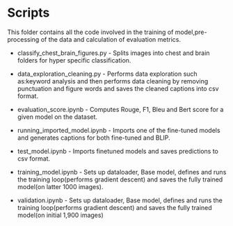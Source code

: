 # Scripts

This folder contains all the code involved in the training of model,pre-processing of the data and calculation of evaluation metrics.

- classify_chest_brain_figures.py - Splits images into chest and brain folders for hyper specific classification.

- data_exploration_cleaning.py - Performs data exploration such as:keyword analysis and then performs data cleaning by removing punctuation and figure words and saves the cleaned captions into csv format.

- evaluation_score.ipynb - Computes Rouge, F1, Bleu and Bert score for a given model on the dataset.

- running_imported_model.ipynb - Imports one of the fine-tuned models and generates captions for both fine-tuned and BLIP.

- test_model.ipynb - Imports finetuned models and saves predictions to csv format.

- training_model.ipynb - Sets up dataloader, Base model, defines and runs the training loop(performs gradient descent) and saves the fully trained model(on latter 1000 images).

- validation.ipynb - Sets up dataloader, Base model, defines and runs the training loop(performs gradient descent) and saves the fully trained model(on initial 1,900 images)
